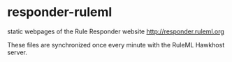 responder-ruleml
================

static webpages of the Rule Responder website http://responder.ruleml.org

These files are synchronized once every minute with the RuleML Hawkhost server.

